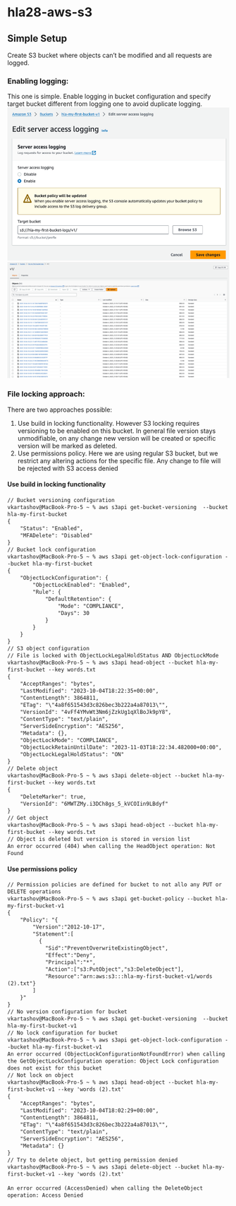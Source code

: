 # hla28-aws-s3

## Simple Setup

Create S3 bucket where objects can’t be modified and all requests are logged.
### Enabling logging:
This one is simple. Enable logging in bucket configuration and specify target bucket different from logging one to avoid duplicate logging.
![Log configuration](./screenshots/Log-configuration.png)
![Log entries](./screenshots/Log-entries.png)
### File locking approach:
There are two approaches possible:
1) Use build in locking functionality. However S3 locking requires versioning to be enabled on this bucket. In general file version stays unmodifiable, on any change new version will be created or specific version will be marked as deleted.
2) Use permissions policy. Here we are using regular S3 bucket, but we restrict any altering actions for the specific file. Any change to file will be rejected with S3 access denied
#### Use build in locking functionality
```
// Bucket versioning configuration
vkartashov@MacBook-Pro-5 ~ % aws s3api get-bucket-versioning  --bucket hla-my-first-bucket       
{
    "Status": "Enabled",
    "MFADelete": "Disabled"
}
// Bucket lock configuration
vkartashov@MacBook-Pro-5 ~ % aws s3api get-object-lock-configuration --bucket hla-my-first-bucket
{
    "ObjectLockConfiguration": {
        "ObjectLockEnabled": "Enabled",
        "Rule": {
            "DefaultRetention": {
                "Mode": "COMPLIANCE",
                "Days": 30
            }
        }
    }
}
// S3 object configuration
// File is locked with ObjectLockLegalHoldStatus AND ObjectLockMode
vkartashov@MacBook-Pro-5 ~ % aws s3api head-object --bucket hla-my-first-bucket --key words.txt
{
    "AcceptRanges": "bytes",
    "LastModified": "2023-10-04T18:22:35+00:00",
    "ContentLength": 3864811,
    "ETag": "\"4a8f651543d3c826bec3b222a4a87013\"",
    "VersionId": "4vFf4YMvWt3Nm6jZzkUg1qXlBoJk9pY8",
    "ContentType": "text/plain",
    "ServerSideEncryption": "AES256",
    "Metadata": {},
    "ObjectLockMode": "COMPLIANCE",
    "ObjectLockRetainUntilDate": "2023-11-03T18:22:34.482000+00:00",
    "ObjectLockLegalHoldStatus": "ON"
}
// Delete object
vkartashov@MacBook-Pro-5 ~ % aws s3api delete-object --bucket hla-my-first-bucket --key words.txt    
{
    "DeleteMarker": true,
    "VersionId": "6MWTZMy.i3DCh8gs_5_kVCOIin9LBdyf"
}
// Get object
vkartashov@MacBook-Pro-5 ~ % aws s3api head-object --bucket hla-my-first-bucket --key words.txt  
// Object is deleted but version is stored in version list
An error occurred (404) when calling the HeadObject operation: Not Found

```
#### Use permissions policy
```
// Permission policies are defined for bucket to not allo any PUT or DELETE operations
vkartashov@MacBook-Pro-5 ~ % aws s3api get-bucket-policy --bucket hla-my-first-bucket-v1     
{
    "Policy": "{
        "Version":"2012-10-17",
        "Statement":[
          {
            "Sid":"PreventOverwriteExistingObject",
            "Effect":"Deny",
            "Principal":"*",
            "Action":["s3:PutObject","s3:DeleteObject"],
            "Resource":"arn:aws:s3:::hla-my-first-bucket-v1/words (2).txt"}
        ]
    }"
}
// No version configuration for bucket
vkartashov@MacBook-Pro-5 ~ % aws s3api get-bucket-versioning  --bucket hla-my-first-bucket-v1
// No lock configuration for bucket        
vkartashov@MacBook-Pro-5 ~ % aws s3api get-object-lock-configuration --bucket hla-my-first-bucket-v1
An error occurred (ObjectLockConfigurationNotFoundError) when calling the GetObjectLockConfiguration operation: Object Lock configuration does not exist for this bucket
// Not lock on object
vkartashov@MacBook-Pro-5 ~ % aws s3api head-object --bucket hla-my-first-bucket-v1 --key 'words (2).txt'
{
    "AcceptRanges": "bytes",
    "LastModified": "2023-10-04T18:02:29+00:00",
    "ContentLength": 3864811,
    "ETag": "\"4a8f651543d3c826bec3b222a4a87013\"",
    "ContentType": "text/plain",
    "ServerSideEncryption": "AES256",
    "Metadata": {}
}
// Try to delete object, but getting permission denied
vkartashov@MacBook-Pro-5 ~ % aws s3api delete-object --bucket hla-my-first-bucket-v1 --key 'words (2).txt'

An error occurred (AccessDenied) when calling the DeleteObject operation: Access Denied
```